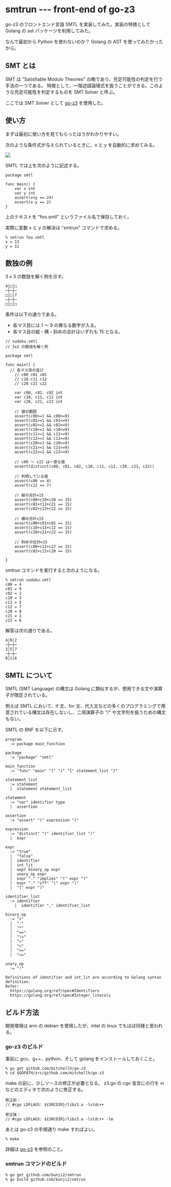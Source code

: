 # smtrun --- front-end of go-z3

go-z3 のフロントエンド言語 SMTL を実装してみた。実装の特徴として Golang の ast パッケージを利用してみた。

なんで最初から Python を使わないのか？ Golang の AST を使ってみたかったから。

## SMT とは

SMT は "Satisfiable Modulo Theories" の略であり、充足可能性の判定を行う手法の一つである。
特徴として、一階述語論理式を扱うことができる。このような充足可能性を判定するものを SMT Solver と呼ぶ。

ここでは SMT Solver として [go-z3](https://github.com/mitchellh/go-z3) を使用した。

## 使い方

まずは最初に使い方を見てもらったほうがわかりやすい。

次のような条件式が与えられているときに、x と y を自動的に求めてみる。

![](https://latex.codecogs.com/gif.latex?x&plus;y=24\wedge{x-y=2})


SMTL では上を次のように記述する。

```
package smtl

func main() {
	var x int
	var y int
	assert(x+y == 24)
	assert(x-y == 2)
}
```

上のテキストを "foo.smtl" というファイル名で保存しておく。

実際に変数 x と y の解決は "smtrun" コマンドで求める。

```
% smtrun foo.smtl
x = 13
y = 11
```

## 数独の例

3 x 3 の数独を解く例を示す。

```
4│□│□
─┼─┼─
□│□│7
─┼─┼─
□│□│□
```

条件は以下の通りである。

* 各マス目には 1 〜 9 の異なる数字が入る。
* 各マス目の縦・横・斜めの合計はいずれも 15 となる。

```
// sudoku.smtl
// 3x3 の数独を解く例

package smtl

func main() {
  // 各マス目の並び
	// c00 c01 c02
	// c10 c11 c12
	// c20 c21 c22

	var c00, c01, c02 int
	var c10, c11, c12 int
	var c20, c21, c22 int

	// 値の範囲
	assert(c00>=1 && c00<=9)
	assert(c01>=1 && c01<=9)
	assert(c02>=1 && c02<=9)
	assert(c10>=1 && c10<=9)
	assert(c11>=1 && c11<=9)
	assert(c12>=1 && c12<=9)
	assert(c20>=1 && c20<=9)
	assert(c21>=1 && c21<=9)
	assert(c22>=1 && c22<=9)

	// c00 〜 c22 は一意な値
	assert(distinct(c00, c01, c02, c10, c11, c12, c20, c21, c22))

	// 判明している値
	assert(c00 == 4)
	assert(c12 == 7)

	// 縦の合計=15
	assert(c00+c10+c20 == 15)
	assert(c01+c11+c21 == 15)
	assert(c02+c12+c22 == 15)

	// 横の合計=15
	assert(c00+c01+c02 == 15)
	assert(c10+c11+c12 == 15)
	assert(c20+c21+c22 == 15)

	// 斜めの合計=15
	assert(c00+c11+c22 == 15)
	assert(c02+c11+c20 == 15)

}
```

smtrun コマンドを実行すると次のようになる。

```
% smtrun sudoku.smtl 
c00 = 4
c01 = 9
c02 = 2
c10 = 3
c11 = 5
c12 = 7
c20 = 8
c21 = 1
c22 = 6
```

解答は次の通りである。

```
4│9│2
─┼─┼─
3│5│7
─┼─┼─
8│1│6
```


## SMTL について

SMTL (SMT Language) の構文は Golang に類似するが、使用できる文や演算子が限定されている。

例えば SMTL において、if 文、for 文、代入文などの多くのプログラミングで用意されている構文は存在しないし、二項演算子の "/" や文字列を扱うための構文もない。

SMTL の BNF を以下に示す。

```
program
  := package main_function

package
  := "package" "smtl"

main_function
  := "func" "main" "(" ")" "{" statement_list "}"

statement_list
  := statement
  |  statement statement_list

statement
  := "var" identifier type
  |  assertion

assertion
  := "assert" "(" expression ")"

expression
  := "distinct" "(" identifier_list ")"
  |  expr

expr
  := "true"
  |  "false"
  |  identifier
  |  int_lit
  |  expr binary_op expr
  |  unary_op expr
  |  expr "." "implies" "(" expr ")"
  |  expr "." "iff" "(" expr ")"
  |  "(" expr ")"

identifier_list
  := identifier
	|  identifier "," identifier_list

binary_op
  := "+"
  |  "-"
  |  "*"
  |  "=="
  |  "!="
  |  ">"
  |  "<"
  |  ">="
  |  "<="

unary_op
  := "!"

Definitions of identifier and int_lit are according to Golang syntax definition.
Refer:
  https://golang.org/ref/spec#Identifiers
  https://golang.org/ref/spec#Integer_literals
```

## ビルド方法

開発環境は arm の debian を使用したが、intel の linux でもほぼ同様と思われる。

### go-z3 のビルド

事前に gcc、g++、python、そして golang をインストールしておくこと。

```
% go get github.com/mitchellh/go-z3
% cd $GOPATH/src/github.com/mitchellh/go-z3
```

make の前に、少しソースの修正が必要となる。
z3.go の cgo 宣言にの行を vi などのエディタで次のように修正する。

```
修正前：
// #cgo LDFLAGS: ${SRCDIR}/libz3.a -lstdc++

修正後：
// #cgo LDFLAGS: ${SRCDIR}/libz3.a -lstdc++ -lm
```

あとは go-z3 の手順通り make すればよい。

```
% make
```


詳細は [go-z3](https://github.com/mitchellh/go-z3) を参照のこと。


### smtrun コマンドのビルド

```
% go get github.com/bunji2/smtrun
% go build github.com/bunji2/smtrun
```

